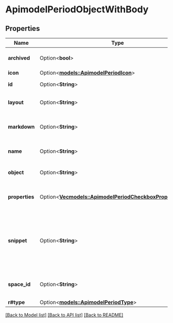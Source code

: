 # ApimodelPeriodObjectWithBody

## Properties

Name | Type | Description | Notes
------------ | ------------- | ------------- | -------------
**archived** | Option<**bool**> | Whether the object is archived | [optional]
**icon** | Option<[**models::ApimodelPeriodIcon**](apimodel.Icon.md)> |  | [optional]
**id** | Option<**String**> | The id of the object | [optional]
**layout** | Option<**String**> | The layout of the object | [optional]
**markdown** | Option<**String**> | The markdown body of the object | [optional]
**name** | Option<**String**> | The name of the object | [optional]
**object** | Option<**String**> | The data model of the object | [optional]
**properties** | Option<[**Vec<models::ApimodelPeriodCheckboxPropertyValue>**](apimodel.CheckboxPropertyValue.md)> | The properties of the object | [optional]
**snippet** | Option<**String**> | The snippet of the object, especially important for notes as they don't have a name | [optional]
**space_id** | Option<**String**> | The id of the space the object is in | [optional]
**r#type** | Option<[**models::ApimodelPeriodType**](apimodel.Type.md)> |  | [optional]

[[Back to Model list]](../README.md#documentation-for-models) [[Back to API list]](../README.md#documentation-for-api-endpoints) [[Back to README]](../README.md)


